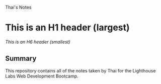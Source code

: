 Thai's Notes
# This is an H1 header (largest)
###### This is an H6 header (smallest)
## Summary
This repository contains all of the notes taken by Thai for the Lighthouse Labs Web Development Bootcamp.
